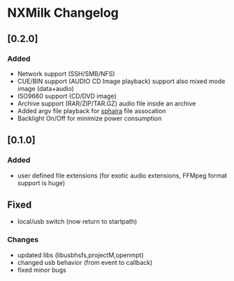 # NXMilk Changelog
## [0.2.0]

### Added

- Network support (SSH/SMB/NFS)
- CUE/BIN support (AUDIO CD Image playback) support also mixed mode image (data+audio)
- ISO9660 support (CD/DVD image)
- Archive support (RAR/ZIP/TAR.GZ) audio file inside an archive
- Added argv file playback for [sphaira](https://github.com/ITotalJustice/sphaira) file assocation
- Backlight On/Off for minimize power consumption


## [0.1.0]

### Added

- user defined file extensions (for exotic audio extensions, FFMpeg format support is huge) 

## Fixed

- local/usb switch (now return to startpath)

### Changes

- updated libs (libusbhsfs,projectM,openmpt)
- changed usb behavior (from event to callback)
- fixed minor bugs  

